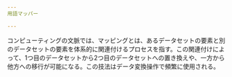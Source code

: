 ```yaml
---
用語マッパー

---
```

コンピューティングの文脈では、マッピングとは、あるデータセットの要素と別のデータセットの要素を体系的に関連付けるプロセスを指す。この関連付けによって、1つ目のデータセットから2つ目のデータセットへの置き換えや、一方から他方への移行が可能になる。この技法はデータ変換操作で頻繁に使用される。